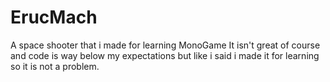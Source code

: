# ErucMach
A space shooter that i made for learning MonoGame 
It isn't great of course and code is way below my expectations but like i said i made it for learning so it is not a problem. 
